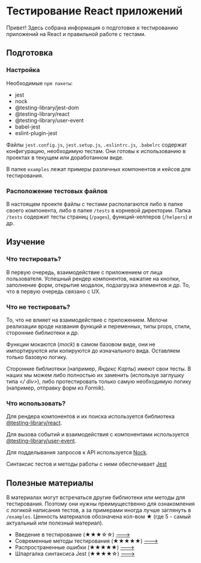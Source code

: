 # Тестирование React приложений

Привет! Здесь собрана информация о подготовке к тестированию приложений на React и правильной работе с тестами.

## Подготовка

### Настройка

Необходимые `npm пакеты`:
- jest
- nock
- @testing-library/jest-dom
- @testing-library/react
- @testing-library/user-event
- babel-jest
- eslint-plugin-jest

Файлы `jest.config.js`, `jest.setup.js`, `.eslintrc.js`, `.babelrc` содержат конфигурацию, необходимую тестам. Они готовы к использованию в проектах в текущем или доработанном виде. 

В папке `examples` лежат примеры различных компонентов и кейсов для тестирования.

### Расположение тестовых файлов

В настоящем проекте файлы с тестами располагаются либо в папке своего компонента, либо в папке `/tests` в корневой директории. Папка `/tests` содержит тесты страниц (`/pages`), функций-хелперов (`/helpers`) и др. 

## Изучение

### Что тестировать?

В первую очередь, взаимодействие с приложением от лица пользователя. Успешный рендер компонентов, нажатие на кнопки, заполнение форм, открытие модалок, подзагрузка элементов и др. То, что в первую очередь связано с UX.

### Что не тестировать?

То, что не влияет на взаимодействие с приложением. Мелочи реализации вроде названия функций и переменных, типы props, стили, сторонние библиотеки и др. 

Функции мокаются (*mock*) в самом базовом виде, они не импортируются или копируются до изначального вида. Оставляем только базовую логику.

Сторонние библиотеки (например, *Яндекс Карты*) имеют свои тесты. В наших мы можем либо полностью их заменить (используя заглушку типа *\</ div>*), либо протестировать только самую необходимую логику (например, отправку форм из *Formik*).

### Что использовать?

Для рендера компонентов и их поиска используется библиотека [@testing-library/react](https://testing-library.com/docs/react-testing-library/intro).

Для вызова событий и взаимодействия с компонентами используется [@testing-library/user-event](https://testing-library.com/docs/ecosystem-user-event/).

Для подделывания запросов к API используется [Nock](github.com/nock/nock).

Синтаксис тестов и методы работы с ними обеспечивает [Jest](https://jestjs.io/docs/getting-started)

## Полезные материалы

В материалах могут встречаться другие библиотеки или методы для тестирования. Поэтому они нужны преимущественно для ознакомления с логикой написания тестов, а за примерами иногда лучше заглянуть в `/examples`. Ценность материалов обозначена кол-вом &starf; (где 5 - самый актуальный или полезный материал).

- Введение в тестирование (&starf;&starf;&starf;&star;&star;) [--->](https://www.freecodecamp.org/news/testing-react-hooks/)
- Современные методы тестирования (&starf;&starf;&starf;&starf;&starf;) [--->](https://blog.sapegin.me/all/react-testing-3-jest-and-react-testing-library/)
- Распространенные ошибки (&starf;&starf;&starf;&starf;&starf;) [--->](https://kentcdodds.com/blog/common-mistakes-with-react-testing-library)
- Шпаргалка синтаксиса Jest (&starf;&starf;&starf;&starf;&star;) [--->](https://devhints.io/jest)